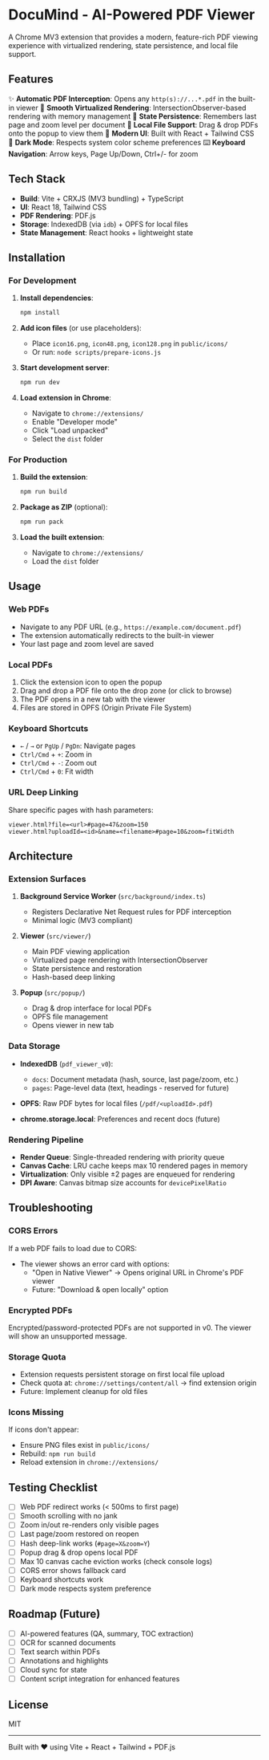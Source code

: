 # DocuMind - AI-Powered PDF Viewer

A Chrome MV3 extension that provides a modern, feature-rich PDF viewing experience with virtualized rendering, state persistence, and local file support.

## Features

✨ **Automatic PDF Interception**: Opens any `http(s)://...*.pdf` in the built-in viewer
📄 **Smooth Virtualized Rendering**: IntersectionObserver-based rendering with memory management
💾 **State Persistence**: Remembers last page and zoom level per document
📂 **Local File Support**: Drag & drop PDFs onto the popup to view them
🎨 **Modern UI**: Built with React + Tailwind CSS
🌙 **Dark Mode**: Respects system color scheme preferences
⌨️ **Keyboard Navigation**: Arrow keys, Page Up/Down, Ctrl+/- for zoom

## Tech Stack

- **Build**: Vite + CRXJS (MV3 bundling) + TypeScript
- **UI**: React 18, Tailwind CSS
- **PDF Rendering**: PDF.js
- **Storage**: IndexedDB (via `idb`) + OPFS for local files
- **State Management**: React hooks + lightweight state

## Installation

### For Development

1. **Install dependencies**:
   ```bash
   npm install
   ```

2. **Add icon files** (or use placeholders):
   - Place `icon16.png`, `icon48.png`, `icon128.png` in `public/icons/`
   - Or run: `node scripts/prepare-icons.js`

3. **Start development server**:
   ```bash
   npm run dev
   ```

4. **Load extension in Chrome**:
   - Navigate to `chrome://extensions/`
   - Enable "Developer mode"
   - Click "Load unpacked"
   - Select the `dist` folder

### For Production

1. **Build the extension**:
   ```bash
   npm run build
   ```

2. **Package as ZIP** (optional):
   ```bash
   npm run pack
   ```

3. **Load the built extension**:
   - Navigate to `chrome://extensions/`
   - Load the `dist` folder

## Usage

### Web PDFs
- Navigate to any PDF URL (e.g., `https://example.com/document.pdf`)
- The extension automatically redirects to the built-in viewer
- Your last page and zoom level are saved

### Local PDFs
1. Click the extension icon to open the popup
2. Drag and drop a PDF file onto the drop zone (or click to browse)
3. The PDF opens in a new tab with the viewer
4. Files are stored in OPFS (Origin Private File System)

### Keyboard Shortcuts
- `←` / `→` or `PgUp` / `PgDn`: Navigate pages
- `Ctrl/Cmd` + `+`: Zoom in
- `Ctrl/Cmd` + `-`: Zoom out
- `Ctrl/Cmd` + `0`: Fit width

### URL Deep Linking
Share specific pages with hash parameters:
```
viewer.html?file=<url>#page=47&zoom=150
viewer.html?uploadId=<id>&name=<filename>#page=10&zoom=fitWidth
```

## Architecture

### Extension Surfaces

1. **Background Service Worker** (`src/background/index.ts`)
   - Registers Declarative Net Request rules for PDF interception
   - Minimal logic (MV3 compliant)

2. **Viewer** (`src/viewer/`)
   - Main PDF viewing application
   - Virtualized page rendering with IntersectionObserver
   - State persistence and restoration
   - Hash-based deep linking

3. **Popup** (`src/popup/`)
   - Drag & drop interface for local PDFs
   - OPFS file management
   - Opens viewer in new tab

### Data Storage

- **IndexedDB** (`pdf_viewer_v0`):
  - `docs`: Document metadata (hash, source, last page/zoom, etc.)
  - `pages`: Page-level data (text, headings - reserved for future)

- **OPFS**: Raw PDF bytes for local files (`/pdf/<uploadId>.pdf`)

- **chrome.storage.local**: Preferences and recent docs (future)

### Rendering Pipeline

- **Render Queue**: Single-threaded rendering with priority queue
- **Canvas Cache**: LRU cache keeps max 10 rendered pages in memory
- **Virtualization**: Only visible ±2 pages are enqueued for rendering
- **DPI Aware**: Canvas bitmap size accounts for `devicePixelRatio`

## Troubleshooting

### CORS Errors
If a web PDF fails to load due to CORS:
- The viewer shows an error card with options:
  - "Open in Native Viewer" → Opens original URL in Chrome's PDF viewer
  - Future: "Download & open locally" option

### Encrypted PDFs
Encrypted/password-protected PDFs are not supported in v0. The viewer will show an unsupported message.

### Storage Quota
- Extension requests persistent storage on first local file upload
- Check quota at: `chrome://settings/content/all` → find extension origin
- Future: Implement cleanup for old files

### Icons Missing
If icons don't appear:
- Ensure PNG files exist in `public/icons/`
- Rebuild: `npm run build`
- Reload extension in `chrome://extensions/`

## Testing Checklist

- [ ] Web PDF redirect works (< 500ms to first page)
- [ ] Smooth scrolling with no jank
- [ ] Zoom in/out re-renders only visible pages
- [ ] Last page/zoom restored on reopen
- [ ] Hash deep-link works (`#page=X&zoom=Y`)
- [ ] Popup drag & drop opens local PDF
- [ ] Max 10 canvas cache eviction works (check console logs)
- [ ] CORS error shows fallback card
- [ ] Keyboard shortcuts work
- [ ] Dark mode respects system preference

## Roadmap (Future)

- [ ] AI-powered features (QA, summary, TOC extraction)
- [ ] OCR for scanned documents
- [ ] Text search within PDFs
- [ ] Annotations and highlights
- [ ] Cloud sync for state
- [ ] Content script integration for enhanced features

## License

MIT

---

Built with ❤️ using Vite + React + Tailwind + PDF.js
